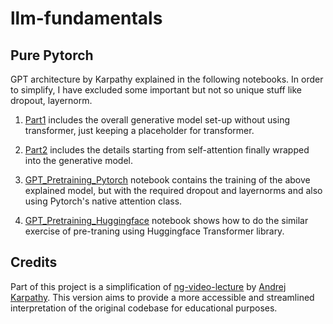 # llm-fundamentals

## Pure Pytorch

GPT architecture by Karpathy explained in the following notebooks. In order to simplify, I have excluded some important but not so unique stuff like dropout, layernorm.

1. [Part1](./gpt-from-scratch-spelled-out-slower-part1.ipynb) includes the overall generative model set-up without using transformer, just keeping a placeholder for transformer.

2. [Part2](./gpt-from-scratch-spelled-out-slower-part2.ipynb) includes the details starting from self-attention finally wrapped into the generative model.

3. [GPT_Pretraining_Pytorch](./Simplified%20GPT%20Pretraining%20-%20Pure%20Pytorch.ipynb) notebook contains the training of the above explained model, but with the required dropout and layernorms and also using Pytorch's native attention class.

4. [GPT_Pretraining_Huggingface](./Simplified%20GPT%20Pretraining%20-%20Huggingface.ipynb) notebook shows how to do the similar exercise of pre-traning using Huggingface Transformer library.

## Credits

Part of this project is a simplification of [ng-video-lecture](https://github.com/karpathy/ng-video-lecture) by [Andrej Karpathy](https://github.com/karpathy). This version aims to provide a more accessible and streamlined interpretation of the original codebase for educational purposes.